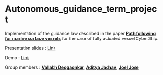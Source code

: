 # Autonomous_guidance_term_project
Implementation of the guidance law described in the paper [**Path following for marine surface vessels**](https://ieeexplore.ieee.org/document/1406507) for the case of fully actuated vessel CyberShip.

Presentation slides : [Link](https://docs.google.com/presentation/d/1XF5uRU5ba3uE-sWJiqyxXi0TJn1BWCGOTOfFGetcrdk/edit?usp=sharing)

Demo : [Link](https://drive.google.com/file/d/13y9GdIN5NReABp02rYchWtm3TpZvzphm/view?resourcekey)

Group members :
[**Vallabh Deogaonkar**](https://github.com/VallabhD), [**Aditya Jadhav**](https://github.com/adityajadhav99), [**Joel Jose**](https://github.com/joeljosejjc)
